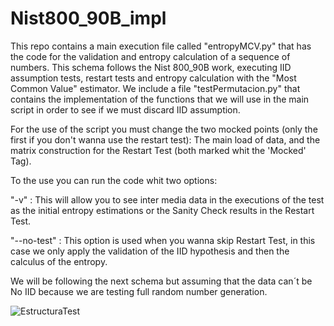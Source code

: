 # Nist800_90B_impl

This repo contains a main execution file called "entropyMCV.py" that has the code for the validation and entropy calculation of a sequence of numbers. 
This schema follows the Nist 800_90B work, executing IID assumption tests, restart tests and entropy calculation with the "Most Common Value" estimator.
We include a file "testPermutacion.py" that contains the implementation of the functions that we will use in the main script in order to see if we must discard IID assumption.

For the use of the script you must change the two mocked points (only the first if you don't wanna use the restart test): The main load of data, and the matrix construction for the Restart Test (both marked whit the 'Mocked' Tag).

To the use you can run the code whit two options:

"-v" : This will allow you to see inter media data in the executions of the test as the initial entropy estimations or the Sanity Check results in the Restart Test.

"--no-test" : This option is used when you wanna skip Restart Test, in this case we only apply the validation of the IID hypothesis and then the calculus of the entropy.

We will be following the next schema but assuming that the data can´t be No IID because we are testing full random number generation.

![EstructuraTest](https://github.com/Christian-bustelo/Nist800_90B_impl/assets/137056718/7a09a14e-da0f-4a6d-ab53-1ebc040c57ae)
